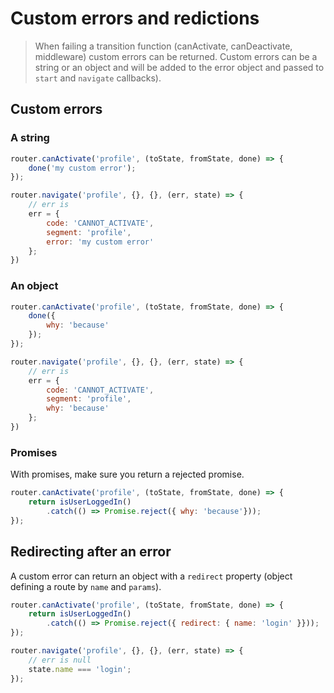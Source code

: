 # Custom errors and redictions

> When failing a transition function (canActivate, canDeactivate, middleware) custom errors can be returned. Custom errors can be a string or an object and will be added to the error object and passed to `start` and `navigate` callbacks).


## Custom errors

### A string

```js
router.canActivate('profile', (toState, fromState, done) => {
    done('my custom error');
});

router.navigate('profile', {}, {}, (err, state) => {
    // err is
    err = {
        code: 'CANNOT_ACTIVATE',
        segment: 'profile',
        error: 'my custom error'
    };
})
```

### An object

```js
router.canActivate('profile', (toState, fromState, done) => {
    done({
        why: 'because'
    });
});

router.navigate('profile', {}, {}, (err, state) => {
    // err is
    err = {
        code: 'CANNOT_ACTIVATE',
        segment: 'profile',
        why: 'because'
    };
})
```

### Promises

With promises, make sure you return a rejected promise.

```js
router.canActivate('profile', (toState, fromState, done) => {
    return isUserLoggedIn()
        .catch(() => Promise.reject({ why: 'because'}));
});
```

## Redirecting after an error

A custom error can return an object with a `redirect` property (object defining a route by `name` and `params`).

```js
router.canActivate('profile', (toState, fromState, done) => {
    return isUserLoggedIn()
        .catch(() => Promise.reject({ redirect: { name: 'login' }}));
});

router.navigate('profile', {}, {}, (err, state) => {
    // err is null
    state.name === 'login';
});
```

